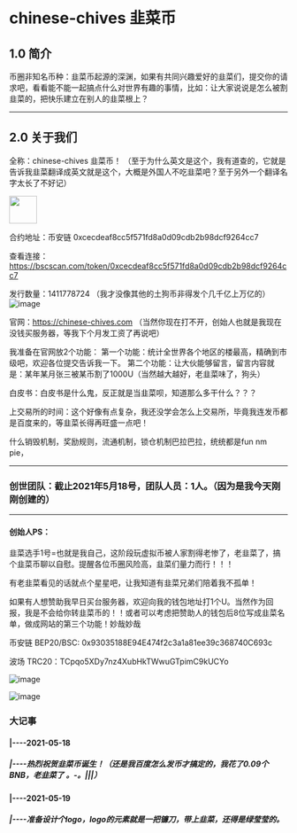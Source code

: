 # chinese-chives 韭菜币
## 1.0 简介
币圈非知名币种：韭菜币起源的深渊，如果有共同兴趣爱好的韭菜们，提交你的请求吧，看看能不能一起搞点什么对世界有趣的事情，比如：让大家说说是怎么被割韭菜的，把快乐建立在别人的韭菜根上？


---



## 2.0 关于我们

全称：chinese-chives 韭菜币！ （至于为什么英文是这个，我有道查的，它就是告诉我韭菜翻译成英文就是这个，大概是外国人不吃韭菜吧？至于另外一个翻译名字太长了不好记）


<img src="https://user-images.githubusercontent.com/33787471/118633325-efa65480-b803-11eb-97d1-a2a270ec633e.png" style="width:50; heigh:50">


合约地址：币安链 0xcecdeaf8cc5f571fd8a0d09cdb2b98dcf9264cc7

查看连接：https://bscscan.com/token/0xcecdeaf8cc5f571fd8a0d09cdb2b98dcf9264cc7

发行数量：1411778724 （我才没像其他的土狗币非得发个几千亿上万亿的）
![image](https://user-images.githubusercontent.com/33787471/118744541-18bbf900-b887-11eb-98bd-41b1d32d3951.png)


官网：https://chinese-chives.com （当然你现在打不开，创始人也就是我现在没钱买服务器，等我下个月发工资了再说吧）

我准备在官网放2个功能：
第一个功能：统计全世界各个地区的楼最高，精确到市级吧，欢迎各位提交告诉我一下。
第二个功能：让大伙能够留言，留言内容就是：某年某月张三被某币割了1000U（当然越大越好，老韭菜味了，狗头）

白皮书：白皮书是什么鬼，反正就是当韭菜呗，知道那么多干什么？？？

上交易所的时间：这个好像有点复杂，我还没学会怎么上交易所，毕竟我连发币都是百度来的，等韭菜长得再旺盛一点吧！

什么销毁机制，奖励规则，流通机制，锁仓机制巴拉巴拉，统统都是fun nm pie，

---


### 创世团队：截止2021年5月18号，团队人员：1人。（因为是我今天刚刚创建的）

---

#### 创始人PS：

韭菜选手1号=也就是我自己，这阶段玩虚拟币被人家割得老惨了，老韭菜了，搞个韭菜币聊以自慰。提醒各位币圈风险高，韭菜们量力而行！！！

有老韭菜看见的话就点个星星吧，让我知道有韭菜兄弟们陪着我不孤单！

如果有人想赞助我早日买台服务器，欢迎向我的钱包地址打1个U。当然作为回报，我是不会给你转韭菜币的！！或者可以考虑把赞助人的钱包后8位写成韭菜名单，做成网站的第三个功能！妙哉妙哉

币安链 BEP20/BSC: 0x93035188E94E474f2c3a1a81ee39c368740C693c


波场 TRC20：TCpqo5XDy7nz4XubHkTWwuGTpimC9kUCYo


![image](https://user-images.githubusercontent.com/33787471/118744409-e3171000-b886-11eb-81a4-bae19e10d503.png)

![image](https://user-images.githubusercontent.com/33787471/118744431-eb6f4b00-b886-11eb-978c-a95536fb6846.png)

### 大记事

#### |----2021-05-18
##### |----热烈祝贺韭菜币诞生！（还是我百度怎么发币才搞定的，我花了0.09个BNB，老韭菜了 。-。|||）
#### |----2021-05-19
##### |----准备设计个logo，logo的元素就是一把镰刀，带上韭菜，还得是绿莹莹的。






